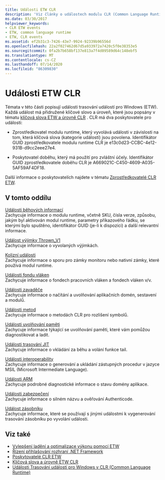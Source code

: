 ```yaml
---
title: Události ETW CLR
description: 'Viz články o událostech modulu CLR (Common Language Runtime) pro trasování událostí pro Windows (ETW). Existují dva Zprostředkovatelé událostí: poskytovatel modulu runtime a poskytovatel doběhu.'
ms.date: 03/30/2017
helpviewer_keywords:
- CLR ETW events
- ETW, common language runtime
- ETW, CLR events
ms.assetid: ef2b31c3-7426-43e7-9924-92339b96556d
ms.openlocfilehash: 22a2f027462d67d5a933972a7420c5f0e38353e5
ms.sourcegitcommit: 0fa2b7b658bf137e813a7f4d09589d64c148ebf5
ms.translationtype: MT
ms.contentlocale: cs-CZ
ms.lasthandoff: 07/14/2020
ms.locfileid: "86309830"
---
```

# <a name="clr-etw-events"></a>Události ETW CLR
Témata v této části popisují události trasování událostí pro Windows (ETW). Každá událost má přidružené klíčové slovo a úroveň, které jsou popsány v tématu [klíčová slova ETW a úrovně CLR](clr-etw-keywords-and-levels.md) . CLR má dva poskytovatele pro události:  
  
- Zprostředkovatel modulu runtime, který vyvolává události v závislosti na tom, která klíčová slova (kategorie událostí) jsou povolena. Identifikátor GUID zprostředkovatele modulu runtime CLR je e13c0d23-CCBC-4e12-931B-d9cc2eee27e4.  
  
- Poskytovatel doběhu, který má použití pro zvláštní účely. Identifikátor GUID zprostředkovatele doběhu CLR je A669021C-C450-4609-A035-5AF59AF4DF18.  
  
 Další informace o poskytovatelích najdete v tématu [Zprostředkovatelé CLR ETW](clr-etw-providers.md).  
  
## <a name="in-this-section"></a>V tomto oddílu  
 [Události běhových informací](runtime-information-etw-events.md)  
 Zachycuje informace o modulu runtime, včetně SKU, čísla verze, způsobu, jakým byl aktivován modul runtime, parametry příkazového řádku, se kterými bylo spuštěno, identifikátor GUID (je-li k dispozici) a další relevantní informace.  
  
 [Událost výjimky Thrown_V1](exception-thrown-v1-etw-event.md)  
 Zachycuje informace o vyvolaných výjimkách.  
  
 [Kolizní události](contention-etw-events.md)  
 Zachycuje informace o sporu pro zámky monitoru nebo nativní zámky, které používá modul runtime.  
  
 [Události fondu vláken](thread-pool-etw-events.md)  
 Zachycuje informace o fondech pracovních vláken a fondech vláken v/v.  
  
 [Události zavaděče](loader-etw-events.md)  
 Zachycuje informace o načítání a uvolňování aplikačních domén, sestavení a modulů.  
  
 [Události metod](method-etw-events.md)  
 Zachycuje informace o metodách CLR pro rozlišení symbolů.  
  
 [Události uvolňování paměti](garbage-collection-etw-events.md)  
 Zachycuje informace týkající se uvolňování paměti, které vám pomůžou diagnostikovat a ladit.  
  
 [Události trasování JIT](jit-tracing-etw-events.md)  
 Zachycuje informace o vkládání za běhu a volání funkce tail.  
  
 [Události interoperability](interop-etw-events.md)  
 Zachycuje informace o generování a ukládání zástupných procedur v jazyce MSIL (Microsoft Intermediate Language).  
  
 [Události ARM](application-domain-resource-monitoring-arm-etw-events.md)  
 Zachycuje podrobné diagnostické informace o stavu domény aplikace.  
  
 [Události zabezpečení](security-etw-events.md)  
 Zachycuje informace o silném názvu a ověřování Authenticode.  
  
 [Událost zásobníku](stack-etw-event.md)  
 Zachycuje informace, které se používají s jinými událostmi k vygenerování trasování zásobníku po vyvolání události.  
  
## <a name="see-also"></a>Viz také

- [Vylepšení ladění a optimalizace výkonu pomocí ETW](https://docs.microsoft.com/archive/msdn-magazine/2007/april/event-tracing-improve-debugging-and-performance-tuning-with-etw)
- [Řízení přihlašování rozhraní .NET Framework](controlling-logging.md)
- [Poskytovatelé CLR ETW](clr-etw-providers.md)
- [Klíčová slova a úrovně ETW CLR](clr-etw-keywords-and-levels.md)
- [Události Trasování událostí pro Windows v CLR (Common Language Runtime)](etw-events-in-the-common-language-runtime.md)
